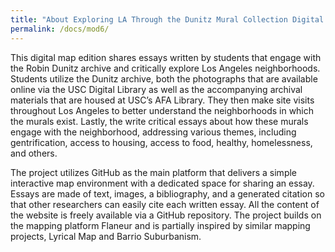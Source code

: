 ```yaml
---
title: "About Exploring LA Through the Dunitz Mural Collection Digital Map Edition"
permalink: /docs/mod6/
---
```


This digital map edition shares essays written by students that engage with the Robin Dunitz archive and critically explore Los Angeles neighborhoods. Students utilize the Dunitz archive, both the photographs that are available online via the USC Digital Library as well as the accompanying archival materials that are housed at USC’s AFA Library. They then make site visits throughout Los Angeles to better understand the neighborhoods in which the murals exist. Lastly, the write critical essays about how these murals engage with the neighborhood, addressing various themes, including gentrification, access to housing, access to food, healthy, homelessness, and others.

The project utilizes GitHub as the main platform that delivers a simple interactive map environment with a dedicated space for sharing an essay. Essays are made of text, images, a bibliography, and a generated citation so that other researchers can easily cite each written essay. All the content of the website is freely available via a GitHub repository. The project builds on the mapping platform Flaneur and is partially inspired by similar mapping projects, Lyrical Map and Barrio Suburbanism.  

